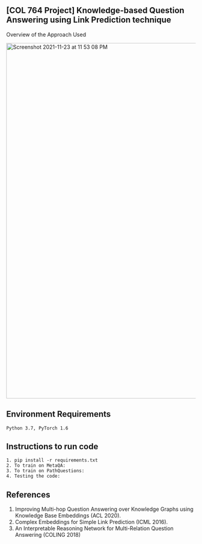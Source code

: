 ## [COL 764 Project] Knowledge-based Question Answering using Link Prediction technique

Overview of the Approach Used

<img width="943" alt="Screenshot 2021-11-23 at 11 53 08 PM" src="https://user-images.githubusercontent.com/93838007/143194619-d02d3059-9c2d-423d-9f7c-2ef0cd6aa9d7.png">

## Environment Requirements

```
Python 3.7, PyTorch 1.6
```
## Instructions to run code 

```
1. pip install -r requirements.txt
2. To train on MetaQA:
3. To train on PathQuestions:
4. Testing the code:
```

## References
1.	Improving Multi-hop Question Answering over Knowledge Graphs using Knowledge Base Embeddings (ACL 2020). 
2.	Complex Embeddings for Simple Link Prediction (ICML 2016). 
3.	An Interpretable Reasoning Network for Multi-Relation Question Answering (COLING 2018)
